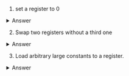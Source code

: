 1. set a register to 0

<details><summary>Answer</summary>

There are many ways.

```
    addi    s1, x0, 0
    add     s1, x0, x0
    xor     s1, s1, s1  # works without registers like x0
```
</details>

2. Swap two registers without a third one

<details><summary>Answer</summary>

We use `xor` as an example.

```
    # swap x1 and x2
    xor     x1, x1, x2
    xor     x2, x1, x2  # now x2 is the original x1 
    xor     x1, x1, x2  # now x1 is the original x2
```
</details>

3. Load arbitrary large constants to a register. 

<details><summary>Answer</summary>

```
    lui     t0, HI20      # load higher 20 bits to t0
    addi    t0, LO12      # add the lower 12 bits

    # Note HI20 and LO12 are sign extended
    # Add 1 to HI20 if LO12 is negative

    # we may also need to clear the higher half of t0
    slli    t0, t0, 32
    srli    t0, t0, 32
    # or we can load -x with 2 instructions and then negate

    # use shift and or to combine two words into a doubleword
    slli    t2, t0, 32
    add     t2, t2, t1     # adjust for signs if needed
    # 6 instructions in total for a 64-bit constant

```
</details>
